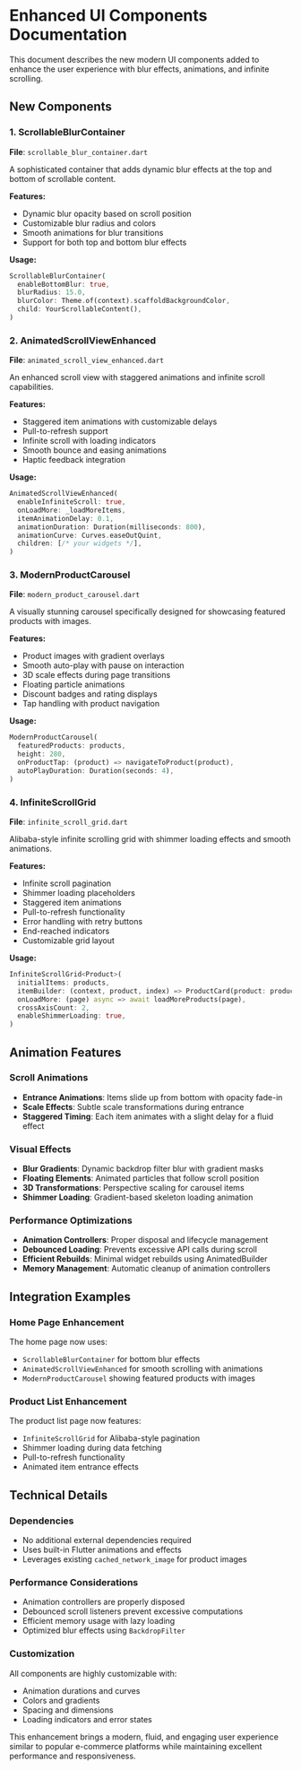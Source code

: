 # Enhanced UI Components Documentation

This document describes the new modern UI components added to enhance the user experience with blur effects, animations, and infinite scrolling.

## New Components

### 1. ScrollableBlurContainer
**File**: `scrollable_blur_container.dart`

A sophisticated container that adds dynamic blur effects at the top and bottom of scrollable content.

**Features:**
- Dynamic blur opacity based on scroll position
- Customizable blur radius and colors
- Smooth animations for blur transitions
- Support for both top and bottom blur effects

**Usage:**
```dart
ScrollableBlurContainer(
  enableBottomBlur: true,
  blurRadius: 15.0,
  blurColor: Theme.of(context).scaffoldBackgroundColor,
  child: YourScrollableContent(),
)
```

### 2. AnimatedScrollViewEnhanced
**File**: `animated_scroll_view_enhanced.dart`

An enhanced scroll view with staggered animations and infinite scroll capabilities.

**Features:**
- Staggered item animations with customizable delays
- Pull-to-refresh support
- Infinite scroll with loading indicators
- Smooth bounce and easing animations
- Haptic feedback integration

**Usage:**
```dart
AnimatedScrollViewEnhanced(
  enableInfiniteScroll: true,
  onLoadMore: _loadMoreItems,
  itemAnimationDelay: 0.1,
  animationDuration: Duration(milliseconds: 800),
  animationCurve: Curves.easeOutQuint,
  children: [/* your widgets */],
)
```

### 3. ModernProductCarousel
**File**: `modern_product_carousel.dart`

A visually stunning carousel specifically designed for showcasing featured products with images.

**Features:**
- Product images with gradient overlays
- Smooth auto-play with pause on interaction
- 3D scale effects during page transitions
- Floating particle animations
- Discount badges and rating displays
- Tap handling with product navigation

**Usage:**
```dart
ModernProductCarousel(
  featuredProducts: products,
  height: 280,
  onProductTap: (product) => navigateToProduct(product),
  autoPlayDuration: Duration(seconds: 4),
)
```

### 4. InfiniteScrollGrid
**File**: `infinite_scroll_grid.dart`

Alibaba-style infinite scrolling grid with shimmer loading effects and smooth animations.

**Features:**
- Infinite scroll pagination
- Shimmer loading placeholders
- Staggered item animations
- Pull-to-refresh functionality
- Error handling with retry buttons
- End-reached indicators
- Customizable grid layout

**Usage:**
```dart
InfiniteScrollGrid<Product>(
  initialItems: products,
  itemBuilder: (context, product, index) => ProductCard(product: product),
  onLoadMore: (page) async => await loadMoreProducts(page),
  crossAxisCount: 2,
  enableShimmerLoading: true,
)
```

## Animation Features

### Scroll Animations
- **Entrance Animations**: Items slide up from bottom with opacity fade-in
- **Scale Effects**: Subtle scale transformations during entrance
- **Staggered Timing**: Each item animates with a slight delay for a fluid effect

### Visual Effects
- **Blur Gradients**: Dynamic backdrop filter blur with gradient masks
- **Floating Elements**: Animated particles that follow scroll position
- **3D Transformations**: Perspective scaling for carousel items
- **Shimmer Loading**: Gradient-based skeleton loading animation

### Performance Optimizations
- **Animation Controllers**: Proper disposal and lifecycle management
- **Debounced Loading**: Prevents excessive API calls during scroll
- **Efficient Rebuilds**: Minimal widget rebuilds using AnimatedBuilder
- **Memory Management**: Automatic cleanup of animation controllers

## Integration Examples

### Home Page Enhancement
The home page now uses:
- `ScrollableBlurContainer` for bottom blur effects
- `AnimatedScrollViewEnhanced` for smooth scrolling with animations
- `ModernProductCarousel` showing featured products with images

### Product List Enhancement
The product list page now features:
- `InfiniteScrollGrid` for Alibaba-style pagination
- Shimmer loading during data fetching
- Pull-to-refresh functionality
- Animated item entrance effects

## Technical Details

### Dependencies
- No additional external dependencies required
- Uses built-in Flutter animations and effects
- Leverages existing `cached_network_image` for product images

### Performance Considerations
- Animation controllers are properly disposed
- Debounced scroll listeners prevent excessive computations
- Efficient memory usage with lazy loading
- Optimized blur effects using `BackdropFilter`

### Customization
All components are highly customizable with:
- Animation durations and curves
- Colors and gradients
- Spacing and dimensions
- Loading indicators and error states

This enhancement brings a modern, fluid, and engaging user experience similar to popular e-commerce platforms while maintaining excellent performance and responsiveness.